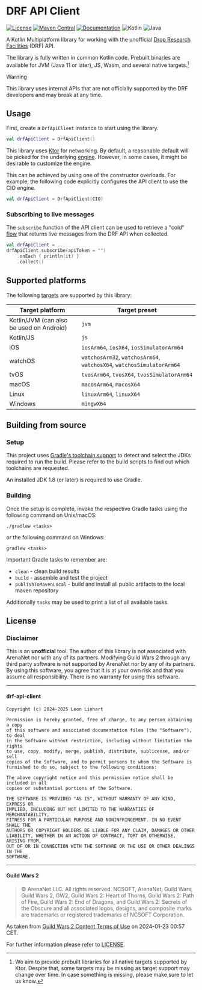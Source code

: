 # DRF API Client

[![License](https://img.shields.io/badge/license-MIT-green.svg?style=for-the-badge&label=License)](https://github.com/GW2Toolbelt/drf-api-client/blob/master/LICENSE)
[![Maven Central](https://img.shields.io/maven-central/v/com.gw2tb.drf/drf-api-client.svg?style=for-the-badge&label=Maven%20Central)](https://maven-badges.herokuapp.com/maven-central/com.gw2tb.drf/drf-api-client)
[![Documentation](https://img.shields.io/maven-central/v/com.gw2tb.drf/drf-api-client.svg?style=for-the-badge&label=Documentation&color=blue)](https://gw2toolbelt.github.io/drf-api-client/)
![Kotlin](https://img.shields.io/badge/Kotlin-2%2E1-green.svg?style=for-the-badge&color=a97bff&logo=Kotlin)
![Java](https://img.shields.io/badge/Java-11-green.svg?style=for-the-badge&color=b07219&logo=Java)

A Kotlin Multiplatform library for working with the unofficial [Drop Research Facilities](https://drf.rs)
(DRF) API.

The library is fully written in common Kotlin code. Prebuilt binaries are
available for JVM (Java 11 or later), JS, Wasm, and several native targets.[^1]

[^1]: We aim to provide prebuilt libraries for all native targets supported by
Ktor. Despite that, some targets may be missing as target support may change
over time. In case something is missing, please make sure to let us know.

> [!WARNING]
> This library uses internal APIs that are not officially supported by the DRF
> developers and may break at any time.


## Usage

First, create a `DrfApiClient` instance to start using the library.

```kotlin
val drfApiClient = DrfApiClient()
```

This library uses [Ktor](https://ktor.io/) for networking. By default, a
reasonable default will be picked for the underlying [engine](https://ktor.io/docs/http-client-engines.html).
However, in some cases, it might be desirable to customize the engine.

This can be achieved by using one of the constructor overloads. For example, the
following code explicitly configures the API client to use the CIO engine.

```kotlin
val drfApiClient = DrfApiClient(CIO)
```

### Subscribing to live messages

The `subscribe` function of the API client can be used to retrieve a "cold" [flow](https://kotlinlang.org/api/kotlinx.coroutines/kotlinx-coroutines-core/kotlinx.coroutines.flow/-flow/)
that returns live messages from the DRF API when collected.

```kotlin
val drfApiClient = ...
drfApiClient.subscribe(apiToken = "")
    .onEach { println(it) }
    .collect()
```


## Supported platforms

The following [targets](https://kotlinlang.org/docs/multiplatform-dsl-reference.html#targets) are supported by this
library:

| Target platform                          | Target preset                                                         |
|------------------------------------------|-----------------------------------------------------------------------|
| Kotlin/JVM (can also be used on Android) | `jvm`                                                                 |
| Kotlin/JS                                | `js`                                                                  |
| iOS                                      | `iosArm64`, `iosX64`, `iosSimulatorArm64`                             |
| watchOS                                  | `watchosArm32`, `watchosArm64`, `watchosX64`, `watchosSimulatorArm64` |
| tvOS                                     | `tvosArm64`, `tvosX64`, `tvosSimulatorArm64`                          |
| macOS                                    | `macosArm64`, `macosX64`                                              |
| Linux                                    | `linuxArm64`, `linuxX64`                                              |
| Windows                                  | `mingwX64`                                                            |


## Building from source

### Setup

This project uses [Gradle's toolchain support](https://docs.gradle.org/8.7/userguide/toolchains.html)
to detect and select the JDKs required to run the build. Please refer to the
build scripts to find out which toolchains are requested.

An installed JDK 1.8 (or later) is required to use Gradle.

### Building

Once the setup is complete, invoke the respective Gradle tasks using the
following command on Unix/macOS:

    ./gradlew <tasks>

or the following command on Windows:

    gradlew <tasks>

Important Gradle tasks to remember are:
- `clean`                   - clean build results
- `build`                   - assemble and test the project
- `publishToMavenLocal`     - build and install all public artifacts to the
                              local maven repository

Additionally `tasks` may be used to print a list of all available tasks.


## License

### Disclaimer

This is an **unofficial** tool. The author of this library is not associated
with ArenaNet nor with any of its partners. Modifying Guild Wars 2 through any
third party software is not supported by ArenaNet nor by any of its partners. By
using this software, you agree that it is at your own risk and that you assume
all responsibility. There is no warranty for using this software.

--------------------------------------------------------------------------------

#### drf-api-client

```
Copyright (c) 2024-2025 Leon Linhart

Permission is hereby granted, free of charge, to any person obtaining a copy
of this software and associated documentation files (the "Software"), to deal
in the Software without restriction, including without limitation the rights
to use, copy, modify, merge, publish, distribute, sublicense, and/or sell
copies of the Software, and to permit persons to whom the Software is
furnished to do so, subject to the following conditions:

The above copyright notice and this permission notice shall be included in all
copies or substantial portions of the Software.

THE SOFTWARE IS PROVIDED "AS IS", WITHOUT WARRANTY OF ANY KIND, EXPRESS OR
IMPLIED, INCLUDING BUT NOT LIMITED TO THE WARRANTIES OF MERCHANTABILITY,
FITNESS FOR A PARTICULAR PURPOSE AND NONINFRINGEMENT. IN NO EVENT SHALL THE
AUTHORS OR COPYRIGHT HOLDERS BE LIABLE FOR ANY CLAIM, DAMAGES OR OTHER
LIABILITY, WHETHER IN AN ACTION OF CONTRACT, TORT OR OTHERWISE, ARISING FROM,
OUT OF OR IN CONNECTION WITH THE SOFTWARE OR THE USE OR OTHER DEALINGS IN THE
SOFTWARE.
```

--------------------------------------------------------------------------------

#### Guild Wars 2

> © ArenaNet LLC. All rights reserved. NCSOFT, ArenaNet, Guild Wars, Guild
> Wars 2, GW2, Guild Wars 2: Heart of Thorns, Guild Wars 2: Path of Fire, Guild
> Wars 2: End of Dragons, and Guild Wars 2: Secrets of the Obscure and all
> associated logos, designs, and composite marks are trademarks or registered
> trademarks of NCSOFT Corporation.

As taken from [Guild Wars 2 Content Terms of Use](https://www.guildwars2.com/en/legal/guild-wars-2-content-terms-of-use/)
on 2024-01-23 00:57 CET.

For further information please refer to [LICENSE](LICENSE).
